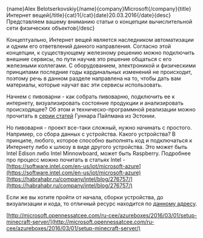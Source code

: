 {name}Alex Belotserkovskiy{/name}{company}Microsoft{/company}{title}Интернет вещей{/title}{cat}1{/cat}{date}20.03.2016{/date}{desc}Представляем вашему вниманию статьи о концепции вычислительной сети физических объектов{/desc}

Концептуально, Интернет вещей является наследником автоматизации и одним его ответвлений данного направления. Согласно этой концепции, к существующему железному решению можно подключить внешние сервисы, по пути научив это решение общаться с его железными коллегами. С оборудованием, электроникой и физическими принципами последние годы кардинальных изменений не происходит, поэтому речь в данном разделе направлена на то, чтобы дать вам материалы, которые научат вас эти сервисы использовать.
 
Начнем с пивоварни - как собрать пивоварню, подключить ее к интернету, визуализировать состояние продукции и анализировать происходящее? Об этом и техническо-программной реализации можно прочитать в [серии статей](http://gunnarpeipman.com/iot/) Гуннара Пайпмана из Эстонии.
 
Но пивоварня - проект все-таки сложный, нужно начинать с простого. Например, со сбора данных с устройства. Какого устройства? В принципе, любого, которое способно выполнять код и подключаться к Интернету либо к шлюзу в виде другого устройства. Это может быть Intel Edison либо Intel Minnowboard, может быть Raspberry. Подробнее про процесс можно почитать в статьях Intel - [https://software.intel.com/en-us/iot/microsoft-azure](https://software.intel.com/en-us/iot/microsoft-azure)
[https://habrahabr.ru/company/intel/blog/276757/](https://habrahabr.ru/company/intel/blog/276757/)
 
Если же вы хотите пройти от начала, сборки устройства, до визуализации и кода, то отличный ресурс находится по [данному адресу](http://iotworkshop.azurewebsites.net/).
 
[http://microsoft.opennessatcee.com/ru-cee/azureboxes/2016/03/01/setup-minecraft-server/](http://microsoft.opennessatcee.com/ru-cee/azureboxes/2016/03/01/setup-minecraft-server/)
